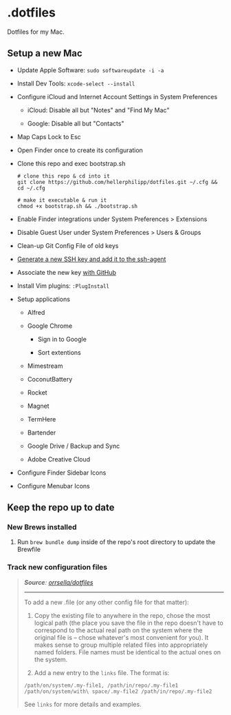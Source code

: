 # .dotfiles

Dotfiles for my Mac.

## Setup a new Mac

- Update Apple Software: `sudo softwareupdate -i -a`

- Install Dev Tools: `xcode-select --install`

- Configure iCloud and Internet Account Settings in System Preferences
  
  * iCloud: Disable all but "Notes" and "Find My Mac"
  
  * Google: Disable all but "Contacts"

* Map Caps Lock to Esc

- Open Finder once to create its configuration

- Clone this repo and exec bootstrap.sh
  
  ```
  # clone this repo & cd into it
  git clone https://github.com/hellerphilipp/dotfiles.git ~/.cfg && cd ~/.cfg
  
  # make it executable & run it
  chmod +x bootstrap.sh && ./bootstrap.sh
  ```

- Enable Finder integrations under System Preferences > Extensions

- Disable Guest User under System Preferences > Users & Groups

- Clean-up Git Config File of old keys

- [Generate a new SSH key and add it to the ssh-agent](https://docs.github.com/en/github/authenticating-to-github/generating-a-new-ssh-key-and-adding-it-to-the-ssh-agent)

- Associate the new key [with GitHub](https://github.com/settings/keys)

- Install Vim plugins: `:PlugInstall`

- Setup applications
  
  - Alfred
  
  - Google Chrome
    
    - Sign in to Google
    
    - Sort extentions
  
  - Mimestream
  
  - CoconutBattery
  
  - Rocket
  
  - Magnet
  
  - TermHere
  
  - Bartender
  
  - Google Drive / Backup and Sync
  
  - Adobe Creative Cloud

- Configure Finder Sidebar Icons

- Configure Menubar Icons

## Keep the repo up to date

### New Brews installed

1. Run `brew bundle dump` inside of the repo's root directory to update the Brewfile

### Track new configuration files

> ***Source**: [orrsella/dotfiles](https://github.com/orrsella/dotfiles)*
> 
> ---
> 
> To add a new .file (or any other config file for that matter):
> 
> 1. Copy the existing file to anywhere in the repo, chose the most logical path (the place you save the file in the repo doesn't have to correspond to the actual real path on the system where the original file is – chose whatever's most convenient for you). It makes sense to group multiple related files into appropriately named folders. File names must be identical to the actual ones on the system.
> 
> 2. Add a new entry to the `links` file. The format is:
> 
> ```
> /path/on/system/.my-file1, /path/in/repo/.my-file1
> /path/on/system/with\ space/.my-file2 /path/in/repo/.my-file2
> ```
> 
> See `links` for more details and examples.
